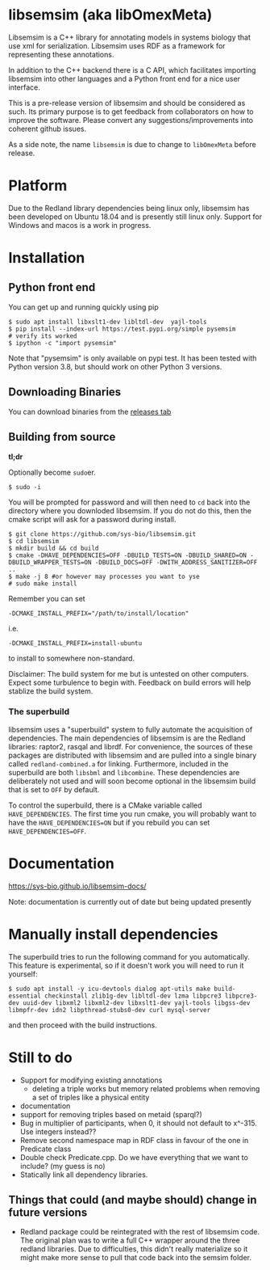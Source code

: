 # libsemsim (aka libOmexMeta)
Libsemsim is a C++ library for annotating models in systems biology that 
use xml for serialization. Libsemsim uses RDF as a framework for
representing these annotations. 

In addition to the C++ backend there is a C API, which facilitates importing libsemsim into other languages and a Python front end for a nice user interface. 

This is a pre-release version of libsemsim and should be considered as such. 
Its primary purpose is to get feedback from collaborators on how to 
improve the software. Please convert any suggestions/improvements into coherent github issues. 

As a side note, the name `libsemsim` is due to change to `libOmexMeta` before release. 

# Platform
Due to the Redland library dependencies being linux only, libsemsim has been 
developed on Ubuntu 18.04 and is presently still linux only. Support for Windows 
and macos is a work in progress. 

# Installation
## Python front end
You can get up and running quickly using pip

    $ sudo apt install libxslt1-dev libltdl-dev  yajl-tools
    $ pip install --index-url https://test.pypi.org/simple pysemsim
    # verify its worked
    $ ipython -c "import pysemsim"

Note that "pysemsim" is only available on pypi test. It has been tested with Python
version 3.8, but should work on other Python 3 versions. 

## Downloading Binaries
You can download binaries from the [releases tab](https://github.com/sys-bio/libsemsim/releases/tag/v0.0.2)

## Building from source
**tl;dr**

Optionally become `sudo`er.
```
$ sudo -i
```
You will be prompted for password and will then need to `cd` back into the directory
where you downloded libsemsim. If you do not do this, then the cmake 
script will ask for a password during install. 

```
$ git clone https://github.com/sys-bio/libsemsim.git
$ cd libsemsim
$ mkdir build && cd build
$ cmake -DHAVE_DEPENDENCIES=OFF -DBUILD_TESTS=ON -DBUILD_SHARED=ON -DBUILD_WRAPPER_TESTS=ON -DBUILD_DOCS=OFF -DWITH_ADDRESS_SANITIZER=OFF ..
$ make -j 8 #or however may processes you want to yse
# sudo make install
```

Remember you can set
```
-DCMAKE_INSTALL_PREFIX="/path/to/install/location"  
```
i.e. 
```
-DCMAKE_INSTALL_PREFIX=install-ubuntu  
```
to install to somewhere non-standard. 

Disclaimer: The build system for me but is untested on other computers. Expect some turbulence 
to begin with. Feedback on build errors will help stablize the build system. 

### The superbuild
libsemsim uses a "superbuild" system to fully automate the acquisition of dependencies. The main dependencies of 
libsemsim is are the Redland libraries: raptor2, rasqal and librdf. For convenience, the sources of these packages 
are distributed with libsemsim and are pulled into a single binary called `redland-combined.a` for linking. Furthermore, 
included in the superbuild are both `libsbml` and `libcombine`. These dependencies are deliberately not 
used and will soon become optional in the libsemsim build that is set to `OFF` by default.  

To control the superbuild, there is a CMake variable called `HAVE_DEPENDENCIES`. 
The first time you run cmake, you will probably want to have the `HAVE_DEPENDENCIES=ON` 
but if you rebuild you can set `HAVE_DEPENDENCIES=OFF`. 

# Documentation

https://sys-bio.github.io/libsemsim-docs/

Note: documentation is currently out of date but being updated presently 

# Manually install dependencies
The superbuild tries to run the following command for you automatically. This 
feature is experimental, so if it doesn't work you will need to run it yourself: 

```
$ sudo apt install -y icu-devtools dialog apt-utils make build-essential checkinstall zlib1g-dev libltdl-dev lzma libpcre3 libpcre3-dev uuid-dev libxml2 libxml2-dev libxslt1-dev yajl-tools libgss-dev libmpfr-dev idn2 libpthread-stubs0-dev curl mysql-server
```
and then proceed with the build instructions. 

# Still to do
- Support for modifying existing annotations 
    - deleting a triple works but memory related problems when
      removing a set of triples like a physical entity
- documentation
- support for removing triples based on metaid (sparql?)
- Bug in multiplier of participants, when 0, it should not default to x^-315. Use integers instead??
- Remove second namespace map in RDF class in favour of the one in Predicate class
- Double check Predicate.cpp. Do we have everything that we want to include? (my guess is no)
- Statically link all dependency libraries. 


Things that could (and maybe should) change in future versions
--------------------------------------------------------------
- Redland package could be reintegrated with the rest of libsemsim code. 
  The original plan was to write a full C++ wrapper around the three redland libraries. 
  Due to difficulties, this didn't really materialize so it might make more sense to 
  pull that code back into the semsim folder. 